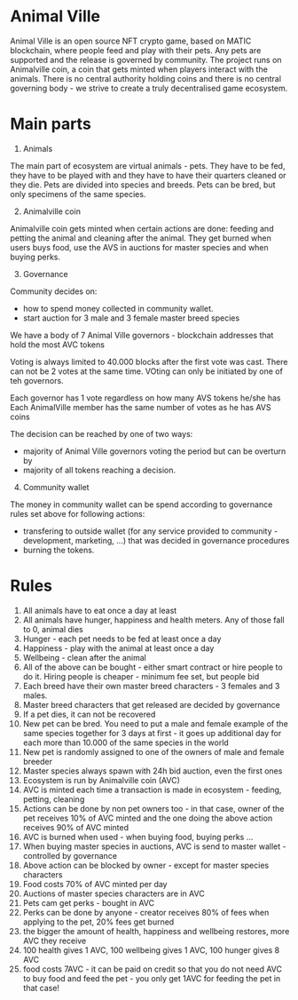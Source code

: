 # Animal Ville

Animal Ville is an open source NFT crypto game, based on MATIC blockchain, where people feed and play with their pets. Any pets are supported and the release is governed by community. The project runs on Animalville coin, a coin that gets minted when players interact with the animals. There is no central authority holding coins and there is no central governing body - we strive to create a truly decentralised game ecosystem.

# Main parts

1. Animals

The main part of ecosystem are virtual animals - pets. They have to be fed, they have to be played with and they have to have their quarters cleaned or they die. Pets are divided into species and breeds. Pets can be bred, but only specimens of the same species. 

2. Animalville coin

Animalville coin gets minted when certain actions are done: feeding and petting the animal and cleaning after the animal. They get burned when users buys food, use the AVS in auctions for master species and when buying perks.

3. Governance

Community decides on:
- how to spend money collected in community wallet.
- start auction for 3 male and 3 female master breed species

We have a body of 7 Animal Ville governors - blockchain addresses that hold the most AVC tokens

Voting is always limited to 40.000 blocks after the first vote was cast. There can not be 2 votes at the same time. VOting can only be initiated by one of teh governors.

Each governor has 1 vote regardless on how many AVS tokens he/she has 
Each AnimalVille member has the same number of votes as he has AVS coins

The decision can be reached by one of two ways:
- majority of Animal Ville governors voting the period but can be overturn by 
- majority of all tokens reaching a decision.


4. Community wallet

The money in community wallet can be spend according to governance rules set above for following actions:
- transfering to outside wallet (for any service provided to community - development, marketing, ...) that was decided in governance procedures
- burning the tokens.



# Rules

1.	All animals have to eat once a day at least
2.	All animals have hunger, happiness and health meters. Any of those fall to 0, animal dies
3.	Hunger - each pet needs to be fed at least once a day
4.	Happiness - play with the animal at least once a day
5.	Wellbeing - clean after the animal
6.	All of the above can be bought - either smart contract or hire people to do it. Hiring people is cheaper - minimum fee set, but people bid
7.	Each breed have their own master breed characters - 3 females and 3 males. 
8.	Master breed characters that get released are decided by governance
9.	If a pet dies, it can not be recovered
10.	New pet can be bred. You need to put a male and female example of the same species together for 3 days at first - it goes up additional day for each more than 10.000 of the same species in the world
11.	New pet is randomly assigned to one of the owners of male and female breeder
12.	Master species always spawn with 24h bid auction, even the first ones
13.	Ecosystem is run by Animalville coin (AVC)
14.	AVC is minted each time a transaction is made in ecosystem - feeding, petting, cleaning
15.	Actions can be done by non pet owners too - in that case, owner of the pet receives 10% of AVC minted and the one doing the above action receives 90% of AVC minted
16.	AVC is burned when used - when buying food, buying perks …
17.	When buying master species in auctions, AVC is send to master wallet - controlled by governance
18.	Above action can be blocked by owner - except for master species characters
19.	Food costs 70% of AVC minted per day
20.	Auctions of master species characters are in AVC
21.	Pets cam get perks - bought in AVC
22.	Perks can be done by anyone - creator receives 80% of fees when applying to the pet, 20% fees get burned
23.	the bigger the amount of health, happiness and wellbeing restores, more AVC they receive
24.	100 health gives 1 AVC, 100 wellbeing gives 1 AVC, 100 hunger gives 8 AVC
25.	food costs 7AVC - it can be paid on credit so that you do not need AVC to buy food and feed the pet - you only get 1AVC for feeding the pet in that case!
